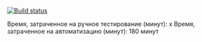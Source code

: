 [![Build status](https://ci.appveyor.com/api/projects/status/5twkl8261po1hlnv?svg=true)](https://ci.appveyor.com/project/Stjushenka/2-3-2-patterns)

Время, затраченное на ручное тестирование (минут): x
Время, затраченное на автоматизацию (минут): 180 минут
